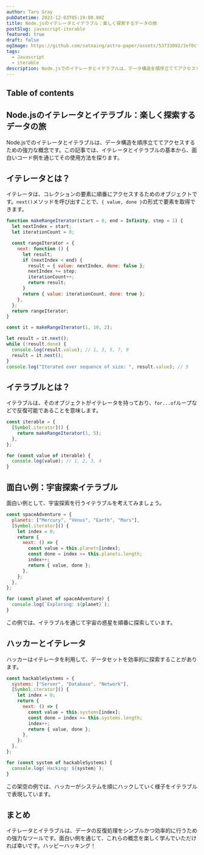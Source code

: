 ```yaml
---
author: Taro Gray
pubDatetime: 2023-12-03T05:19:00.00Z
title: Node.jsのイテレータとイテラブル：楽しく探索するデータの旅
postSlug: javascript-iterable
featured: true
draft: false
ogImage: https://github.com/satnaing/astro-paper/assets/53733092/1ef0cf03-8137-4d67-ac81-84a032119e3a
tags:
  - Javascript
  - iterable
description: Node.jsでのイテレータとイテラブルは、データ構造を順序立ててアクセスするための強力な概念です。この記事では、イテレータとイテラブルの基本から、面白いコード例を通じてその使用方法を探ります。
---
```


## Table of contents

## Node.jsのイテレータとイテラブル：楽しく探索するデータの旅

Node.jsでのイテレータとイテラブルは、データ構造を順序立ててアクセスするための強力な概念です。この記事では、イテレータとイテラブルの基本から、面白いコード例を通じてその使用方法を探ります。

## イテレータとは？

イテレータは、コレクションの要素に順番にアクセスするためのオブジェクトです。`next()`メソッドを呼び出すことで、`{ value, done }`の形式で要素を取得できます。

```javascript
function makeRangeIterator(start = 0, end = Infinity, step = 1) {
  let nextIndex = start;
  let iterationCount = 0;

  const rangeIterator = {
    next: function () {
      let result;
      if (nextIndex < end) {
        result = { value: nextIndex, done: false };
        nextIndex += step;
        iterationCount++;
        return result;
      }
      return { value: iterationCount, done: true };
    },
  };
  return rangeIterator;
}

const it = makeRangeIterator(1, 10, 2);

let result = it.next();
while (!result.done) {
  console.log(result.value); // 1, 3, 5, 7, 9
  result = it.next();
}
console.log("Iterated over sequence of size: ", result.value); // 5
```

## イテラブルとは？

イテラブルは、そのオブジェクトがイテレータを持っており、`for...of`ループなどで反復可能であることを意味します。

```javascript
const iterable = {
  [Symbol.iterator]() {
    return makeRangeIterator(1, 5);
  },
};

for (const value of iterable) {
  console.log(value); // 1, 2, 3, 4
}
```

## 面白い例：宇宙探索イテラブル

面白い例として、宇宙探索を行うイテラブルを考えてみましょう。

```javascript
const spaceAdventure = {
  planets: ["Mercury", "Venus", "Earth", "Mars"],
  [Symbol.iterator]() {
    let index = 0;
    return {
      next: () => {
        const value = this.planets[index];
        const done = index >= this.planets.length;
        index++;
        return { value, done };
      },
    };
  },
};

for (const planet of spaceAdventure) {
  console.log(`Exploring: ${planet}`);
}
```

この例では、イテラブルを通じて宇宙の惑星を順番に探索しています。

## ハッカーとイテレータ

ハッカーはイテレータを利用して、データセットを効率的に探索することがあります。

```javascript
const hackableSystems = {
  systems: ["Server", "Database", "Network"],
  [Symbol.iterator]() {
    let index = 0;
    return {
      next: () => {
        const value = this.systems[index];
        const done = index >= this.systems.length;
        index++;
        return { value, done };
      },
    };
  },
};

for (const system of hackableSystems) {
  console.log(`Hacking: ${system}`);
}
```

この架空の例では、ハッカーがシステムを順にハックしていく様子をイテラブルで表現しています。

## まとめ

イテレータとイテラブルは、データの反復処理をシンプルかつ効率的に行うための強力なツールです。面白い例を通じて、これらの概念を楽しく学んでいただければ幸いです。ハッピーハッキング！
